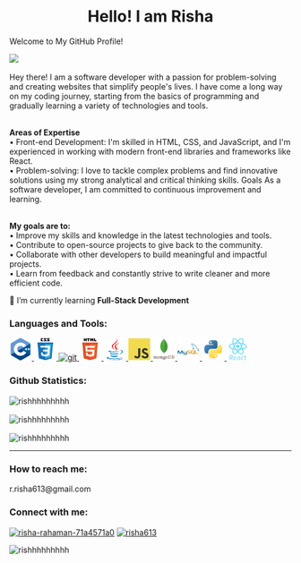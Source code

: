<html>
<h1 align="center"><b>Hello! I am Risha</b></h1>
<p>Welcome to My GitHub Profile!<br/></p>

<img src="https://i.giphy.com/media/L1R1tvI9svkIWwpVYr/giphy.webp" style="position:relative,height:200px,align=center,width:300px, float: right,
  margin: 0 0 10px 10px;">
<br><p style="float:">Hey there! I am a software developer with a passion for problem-solving and creating websites that simplify people's lives. I have come a long way on my coding journey, starting from the basics of programming and gradually learning a variety of technologies and tools. </p>

<br><b>Areas of Expertise</b> 
<br>• Front-end Development: I'm skilled in HTML, CSS, and JavaScript, and I'm experienced in working with modern front-end libraries and frameworks like React. 
<br>• Problem-solving: I love to tackle complex problems and find innovative solutions using my strong analytical and critical thinking skills. Goals As a software developer, I am committed to continuous improvement and learning. 

<br><b>My goals are to:</b> 
<br>• Improve my skills and knowledge in the latest technologies and tools.
<br>• Contribute to open-source projects to give back to the community. 
<br>• Collaborate with other developers to build meaningful and impactful projects.
 <br>• Learn from feedback and constantly strive to write cleaner and more efficient code.</h3>


🌱 I’m currently learning **Full-Stack Development**




<h3 align="left">Languages and Tools:</h3>
<p align="left"> <a href="https://www.w3schools.com/cpp/" target="_blank" rel="noreferrer"> <img src="https://raw.githubusercontent.com/devicons/devicon/master/icons/cplusplus/cplusplus-original.svg" alt="cplusplus" width="40" height="40"/> </a> <a href="https://www.w3schools.com/css/" target="_blank" rel="noreferrer"> <img src="https://raw.githubusercontent.com/devicons/devicon/master/icons/css3/css3-original-wordmark.svg" alt="css3" width="40" height="40"/> </a> <a href="https://git-scm.com/" target="_blank" rel="noreferrer"> <img src="https://www.vectorlogo.zone/logos/git-scm/git-scm-icon.svg" alt="git" width="40" height="40"/> </a> <a href="https://www.w3.org/html/" target="_blank" rel="noreferrer"> <img src="https://raw.githubusercontent.com/devicons/devicon/master/icons/html5/html5-original-wordmark.svg" alt="html5" width="40" height="40"/> </a> <a href="https://www.java.com" target="_blank" rel="noreferrer"> <img src="https://raw.githubusercontent.com/devicons/devicon/master/icons/java/java-original.svg" alt="java" width="40" height="40"/> </a> <a href="https://developer.mozilla.org/en-US/docs/Web/JavaScript" target="_blank" rel="noreferrer"> <img src="https://raw.githubusercontent.com/devicons/devicon/master/icons/javascript/javascript-original.svg" alt="javascript" width="40" height="40"/> </a> <a href="https://www.mongodb.com/" target="_blank" rel="noreferrer"> <img src="https://raw.githubusercontent.com/devicons/devicon/master/icons/mongodb/mongodb-original-wordmark.svg" alt="mongodb" width="40" height="40"/> </a> <a href="https://www.mysql.com/" target="_blank" rel="noreferrer"> <img src="https://raw.githubusercontent.com/devicons/devicon/master/icons/mysql/mysql-original-wordmark.svg" alt="mysql" width="40" height="40"/> </a> <a href="https://www.python.org" target="_blank" rel="noreferrer"> <img src="https://raw.githubusercontent.com/devicons/devicon/master/icons/python/python-original.svg" alt="python" width="40" height="40"/> </a> <a href="https://reactjs.org/" target="_blank" rel="noreferrer"> <img src="https://raw.githubusercontent.com/devicons/devicon/master/icons/react/react-original-wordmark.svg" alt="react" width="40" height="40"/> </a> </p>

<h3 align="left">Github Statistics:</h3>
<p><img align="center" src="https://github-readme-stats.vercel.app/api/top-langs?username=rishhhhhhhhh&show_icons=true&theme=dark&title_color=e9dddd&text_color=c3b6b6&locale=en&layout=compact" style="width:100%;height:250px;" alt="rishhhhhhhhh" /></p>
<p><img align="center" src="https://github-readme-stats.vercel.app/api?username=rishhhhhhhhh&show_icons=true&theme=dark&title_color=e9dddd&text_color=c3b6b6&locale=en" style="width:100%;height:250px;" alt="rishhhhhhhhh" /></p>
<p><img align="center" src="https://github-readme-streak-stats.herokuapp.com/?user=rishhhhhhhhh&theme=dark" style="width:100%;height:250px;" alt="rishhhhhhhhh" /></p>


<hr>
<h3 align="left"><b> How to reach me:</b> </h3>
<p align="'left">
  r.risha613@gmail.com
</p>
</html>
<p align="center">


<h3 align="left">Connect with me:</h3>
<p align="left">
<a href="https://linkedin.com/in/risha-rahaman-71a4571a0" target="blank"><img align="center" src="https://raw.githubusercontent.com/rahuldkjain/github-profile-readme-generator/master/src/images/icons/Social/linked-in-alt.svg" alt="risha-rahaman-71a4571a0" height="30" width="40" /></a>
<a href="https://www.leetcode.com/risha613" target="blank"><img align="center" src="https://raw.githubusercontent.com/rahuldkjain/github-profile-readme-generator/master/src/images/icons/Social/leet-code.svg" alt="risha613" height="30" width="40" /></a>
</p>


<p align="left"> <img src="https://komarev.com/ghpvc/?username=rishhhhhhhhh&label=Profile%20views&color=0e75b6&style=flat" alt="rishhhhhhhhh" /> </p>
